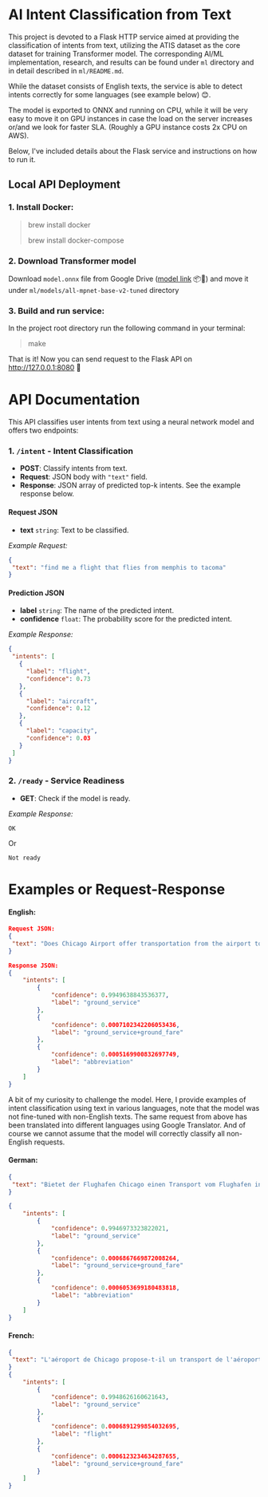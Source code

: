 # AI Intent Classification from Text

This project is devoted to a Flask HTTP service aimed at providing the classification of intents from text, utilizing the ATIS dataset as the core dataset for training Transformer model.
The corresponding AI/ML implementation, research, and results can be found under `ml` directory and in detail described in `ml/README.md`.

While the dataset consists of English texts, the service is able to detect intents correctly for some languages (see example below) 😊.

The model is exported to ONNX and running on CPU, while it will be very easy to move it on GPU instances in case the load on the server increases or/and we look for faster SLA.
(Roughly a GPU instance costs 2x CPU on AWS).

Below, I've included details about the Flask service and instructions on how to run it.

## Local API Deployment
### 1. Install Docker:
> brew install docker
> 
> brew install docker-compose
### 2. Download Transformer model
Download `model.onnx` file from Google Drive ([model link](https://drive.google.com/file/d/10FirXm0jxhX2_aT6I3gM2Gs1-OdgswCS/view?usp=sharing) 📦🔗) and move it under `ml/models/all-mpnet-base-v2-tuned` directory

### 3. Build and run service:
In the project root directory run the following command in your terminal:
> make

That is it! Now you can send request to the Flask API on http://127.0.0.1:8080 🎉

# API Documentation
This API classifies user intents from text using a neural network model and offers two endpoints:

### 1. `/intent` - Intent Classification

- **POST**: Classify intents from text.
- **Request**: JSON body with `"text"` field.
- **Response**: JSON array of predicted top-k intents. See the example response below.
#### Request JSON
- **text** `string`: Text to be classified.

_Example Request:_
```json
{
 "text": "find me a flight that flies from memphis to tacoma"
}
```

#### Prediction JSON

- **label** `string`: The name of the predicted intent.
- **confidence** `float`: The probability score for the predicted intent.

_Example Response:_
```json
{
 "intents": [
   {
     "label": "flight",
     "confidence": 0.73
   },
   {
     "label": "aircraft",
     "confidence": 0.12
   },
   {
     "label": "capacity",
     "confidence": 0.03
   }
 ]
}
```

### 2. `/ready` - Service Readiness

- **GET**: Check if the model is ready.

_Example Response:_
```
OK
```
Or
```
Not ready
```

# Examples or Request-Response
#### English:
```json
Request JSON:
{
 "text": "Does Chicago Airport offer transportation from the airport to the downtown area?"
}

Response JSON:
{
    "intents": [
        {
            "confidence": 0.9949638843536377,
            "label": "ground_service"
        },
        {
            "confidence": 0.0007102342206053436,
            "label": "ground_service+ground_fare"
        },
        {
            "confidence": 0.0005169900832697749,
            "label": "abbreviation"
        }
    ]
}
```
A bit of my curiosity to challenge the model. Here, I provide examples of intent classification using text in various languages, note that the model was not fine-tuned with non-English texts. The same request from above has been translated into different languages using Google Translator. And of course we cannot assume that the model will correctly classify all non-English requests. 
#### German:
```json
{
 "text": "Bietet der Flughafen Chicago einen Transport vom Flughafen in die Innenstadt an?"
}

{
    "intents": [
        {
            "confidence": 0.9946973323822021,
            "label": "ground_service"
        },
        {
            "confidence": 0.0006867669872008264,
            "label": "ground_service+ground_fare"
        },
        {
            "confidence": 0.0006053699180483818,
            "label": "abbreviation"
        }
    ]
}
```
#### French:
```json
{
 "text": "L'aéroport de Chicago propose-t-il un transport de l'aéroport au centre-ville?"
}
{
    "intents": [
        {
            "confidence": 0.9948626160621643,
            "label": "ground_service"
        },
        {
            "confidence": 0.0006891299854032695,
            "label": "flight"
        },
        {
            "confidence": 0.0006123234634287655,
            "label": "ground_service+ground_fare"
        }
    ]
}
```
